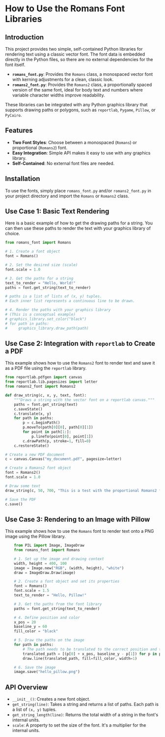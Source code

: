 # How to Use the Romans Font Libraries

## Introduction

This project provides two simple, self-contained Python libraries for rendering text using a classic vector font. The font data is embedded directly in the Python files, so there are no external dependencies for the font itself.

- **`romans_font.py`**: Provides the `Romans` class, a monospaced vector font with kerning adjustments for a clean, classic look.
- **`romans2_font.py`**: Provides the `Romans2` class, a proportionally spaced version of the same font, ideal for body text and numbers where variable character widths improve readability.

These libraries can be integrated with any Python graphics library that supports drawing paths or polygons, such as `reportlab`, `Pygame`, `Pillow`, or `PyCairo`.

## Features

- **Two Font Styles**: Choose between a monospaced (`Romans`) or proportional (`Romans2`) font.
- **Easy Integration**: Simple API makes it easy to use with any graphics library.
- **Self-Contained**: No external font files are needed.

## Installation

To use the fonts, simply place `romans_font.py` and/or `romans2_font.py` in your project directory and import the `Romans` or `Romans2` class.

## Use Case 1: Basic Text Rendering

Here is a basic example of how to get the drawing paths for a string. You can then use these paths to render the text with your graphics library of choice.

```python
from romans_font import Romans

# 1. Create a font object
font = Romans()

# 2. Set the desired size (scale)
font.scale = 1.0

# 3. Get the paths for a string
text_to_render = "Hello, World!"
paths = font.get_string(text_to_render)

# paths is a list of lists of (x, y) tuples.
# Each inner list represents a continuous line to be drawn.

# 4. Render the paths with your graphics library
# (This is a conceptual example)
# graphics_library.set_color("black")
# for path in paths:
#     graphics_library.draw_path(path)
```

## Use Case 2: Integration with `reportlab` to Create a PDF

This example shows how to use the `Romans2` font to render text and save it as a PDF file using the `reportlab` library.

```python
from reportlab.pdfgen import canvas
from reportlab.lib.pagesizes import letter
from romans2_font import Romans2

def draw_string(c, x, y, text, font):
    """Draws a string with the vector font on a reportlab canvas."""
    paths = font.get_string(text)
    c.saveState()
    c.translate(x, y)
    for path in paths:
        p = c.beginPath()
        p.moveTo(path[0][0], path[0][1])
        for point in path[1:]:
            p.lineTo(point[0], point[1])
        c.drawPath(p, stroke=1, fill=0)
    c.restoreState()

# Create a new PDF document
c = canvas.Canvas("my_document.pdf", pagesize=letter)

# Create a Romans2 font object
font = Romans2()
font.scale = 1.0

# Draw some text
draw_string(c, 50, 700, "This is a test with the proportional Romans2 font.", font)

# Save the PDF
c.save()
```

## Use Case 3: Rendering to an Image with Pillow

This example shows how to use the `Romans` font to render text onto a PNG image using the Pillow library.

```python
    from PIL import Image, ImageDraw
    from romans_font import Romans

    # 1. Set up the image and drawing context
    width, height = 400, 100
    image = Image.new("RGB", (width, height), "white")
    draw = ImageDraw.Draw(image)

    # 2. Create a font object and set its properties
    font = Romans()
    font.scale = 1.5
    text_to_render = "Hello, Pillow!"

    # 3. Get the paths from the font library
    paths = font.get_string(text_to_render)

    # 4. Define position and color
    x_pos = 20
    baseline_y = 60
    fill_color = "black"

    # 5. Draw the paths on the image
    for path in paths:
        # The path needs to be translated to the correct position and the y-axis flipped
        translated_path = [(p[0] + x_pos, baseline_y - p[1]) for p in path]
        draw.line(translated_path, fill=fill_color, width=1)

    # 6. Save the image
    image.save("hello_pillow.png")
```

## API Overview

- `__init__()`: Creates a new font object.
- `get_string(line)`: Takes a string and returns a list of paths. Each path is a list of `(x, y)` tuples.
- `get_string_length(line)`: Returns the total width of a string in the font's internal units.
- `scale`: A property to set the size of the font. It's a multiplier for the internal units.
